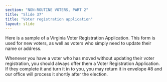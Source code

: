 ```yaml
---
section: "NON-ROUTINE VOTERS, PART 2"
title: "Slide 37"
title: "Voter registration application"
layout: slide
---
```


Here is a sample of a Virginia Voter Registration Application. This form is used for new voters, as well as voters who simply need to update their name or address.

Whenever you have a voter who has moved without updating their voter registration, you should always offer them a Voter Registration Application. If they complete it and turn it in to you, you may return it in envelope #8 and our office will process it shortly after the election.



